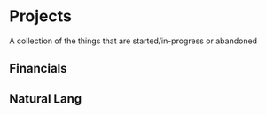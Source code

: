 # Projects

A collection of the things that are started/in-progress or abandoned

## Financials

## Natural Lang